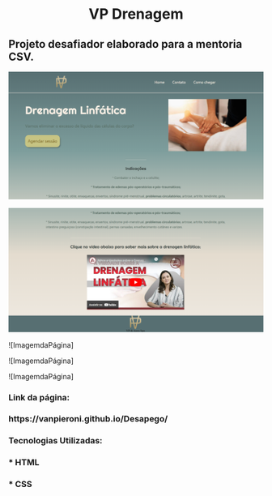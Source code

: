 <h1 align="center">VP Drenagem</h1>
<h2>Projeto desafiador elaborado para a mentoria CSV.</h2> 

![ImagemdaPágina](https://github.com/VanPieroni/VP-Drenagem/blob/main/Home1.png)

![ImagemdaPágina](https://github.com/VanPieroni/VP-Drenagem/blob/main/Home2.png)

![ImagemdaPágina]

![ImagemdaPágina]

![ImagemdaPágina]

<h3>Link da página:</h3> 
<h3>https://vanpieroni.github.io/Desapego/</h3>

<h3>Tecnologias Utilizadas:</h3>
<h3>* HTML</h3>
<h3>* CSS</h3>
